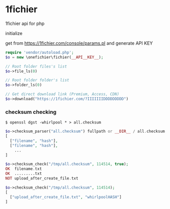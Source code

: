# 1fichier
1fichier api for php

initialize

get from https://1fichier.com/console/params.pl and generate API KEY

```php
require 'vendor/autoload.php';
$o = new \onefichier\fichier(__API__KEY__);

// Root folder files's list
$o->file_ls(0)

// Root folder folder's list
$o->folder_ls(0)

// Get direct download link (Premium, Access, CDN)
$o->download("https://1fichier.com/?IIIIIIIDDDDDDDDD")

```

### checksum checking

```shell
$ openssl dgst -whirlpool * > all.checksum
```

```php
$o->checksum_parser("all.checksum") fullpath or __DIR__ / all.checksum
[
  ["filename", "hash"],
  ["filename", "hash"],
    ...
]

$o->checksum_check("/tmp/all.checksum", 114514, true);
OK  filename.txt
OK  .........txt
NOT upload_after_create_file.txt

$o->checksum_check("/tmp/all.checksum", 114514);
[
  ["upload_after_create_file.txt", "whirlpoolHASH"]
]
```

